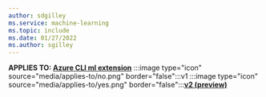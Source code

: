 ```yaml
---
author: sdgilley
ms.service: machine-learning
ms.topic: include
ms.date: 01/27/2022
ms.author: sgilley
---
```



**APPLIES TO: [Azure CLI ml extension](../articles/machine-learning/how-to-configure-cli.md)** :::image type="icon" source="media/applies-to/no.png" border="false":::v1 :::image type="icon" source="media/applies-to/yes.png" border="false":::[**v2 (preview)**](../articles/machine-learning/how-to-configure-cli.md)